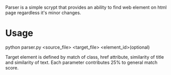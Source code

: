 Parser is a simple scrypt that provides an ability to find web element on html page regardless it's minor changes.
# Usage 
python parser.py <source_file> <target_file> <element_id>(optional)

Target element is defined by match of class, href attribute, similarity of title and similarity of text. Each parameter contributes 25% to general match score.
